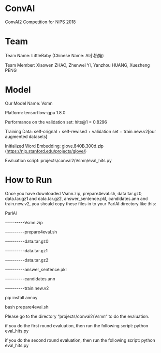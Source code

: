 # ConvAI
ConvAI2 Competition for NIPS 2018
# Team 
Team Name: LittleBaby (Chinese Name: AI小奶娃) 

Team Member: Xiaowen ZHAO, Zhenwei YI, Yanzhou HUANG, Xuezheng PENG
# Model
Our Model Name: Vsmn

Platform: tensorflow-gpu 1.8.0

Performance on the validation set: hits@1 = 0.8296

Training Data: self-orignal + self-rewised + validation set + train.new.v2[our augmented datasets]

Initialized Word Embedding: glove.840B.300d.zip (https://nlp.stanford.edu/projects/glove/)

Evaluation script: projects/convai2/Vsmn/eval_hits.py

# How to Run
Once you have downloaded Vsmn.zip, prepare4eval.sh, data.tar.gz0, data.tar.gz1 and data.tar.gz2, answer_sentence.pkl, candidates.ann and train.new.v2, you should copy these files in to your ParlAI directory like this:

ParlAI

----------Vsmn.zip

----------prepare4eval.sh

----------data.tar.gz0

----------data.tar.gz1

----------data.tar.gz2

----------answer_sentence.pkl

----------candidates.ann

----------train.new.v2

pip install annoy

bash prepare4eval.sh

Please go to the directory “projects/convai2/Vsmn” to do the evaluation.

if you do the first round evaluation, then run the following script:
python eval_hits.py   

if you do the second round evaluation, then run the following script:
python eval_hits.py   

